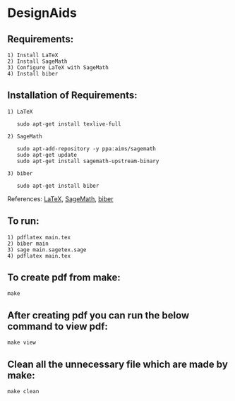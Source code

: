 # DesignAids

Requirements:
----------------------------
    1) Install LaTeX
    2) Install SageMath
    3) Configure LaTeX with SageMath
    4) Install biber


Installation of Requirements:
-----------------------------
    1) LaTeX

       sudo apt-get install texlive-full

    2) SageMath

       sudo apt-add-repository -y ppa:aims/sagemath
       sudo apt-get update
       sudo apt-get install sagemath-upstream-binary
    
    3) biber
       
       sudo apt-get install biber

References: [LaTeX](https://www.latex-project.org), [SageMath](http://www.sagemath.org/), [biber](https://www.ctan.org/pkg/biber)   


To run:
-----------------------------
    1) pdflatex main.tex
    2) biber main
    3) sage main.sagetex.sage
    4) pdflatex main.tex

To create pdf from make:
-----------------------------
    make

After creating pdf you can run the below command to view pdf:
-----------------------------
    make view

Clean all the unnecessary file which are made by make:
-----------------------------
    make clean
